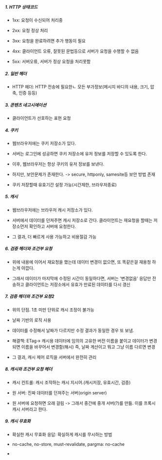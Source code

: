 ##### 1. HTTP 상태코드

- 1xx: 요청이 수신되어 처리중

- 2xx: 요청 정상 처리

- 3xx: 요청을 완료하려면 추가 행동이 필요

- 4xx: 클라이언트 오류, 잘못된 문법등으로 서버가 요청을 수행할 수 없음

- 5xx: 서버오류, 서버가 정상 요청을 처리못함



##### 2. 일반 헤더

- HTTP 헤더: HTTP 전송에 필요한ㄴ 모든 부가정보(메시지 바디의 내용, 크기, 압축, 인증 등등)



##### 3. 콘텐츠 네고시에이션

- 클라이언트가 선호하는 표현 요청



##### 4. 쿠키

- 웹브라우저에는 쿠키 저장소가 있다.

- 서버는 로그인에 성공하면 쿠키 저장소에 유저 정보를 저장할 수 있도록 한다.

- 이후, 웹브라우저는 항상 쿠키의 유저 정보를 보낸다.

- 하지만, 보안문제가 존재한다. -> secure, httponly, samesite등 보안 방법 존재

- 쿠키 저장할때 유효기간 설정 가능(시간제한, 브라우저종료)



##### 5. 캐시

- 웹브라우저에는 브라우저 캐시 저장소가 있다.

- 서버에서 데이터를 던져주면 캐시 저장소로 간다. 클라이언트는 재요청을 할때는 저장소먼저 확인하고 서버에 요청한다.

- 그 결과, 더 빠르게 사용 가능하고 비용절감 가능



##### 6. 검증 헤더와 조건부 요청

- 위에 내용에 이어서 재요청을 했는데 데이터 변경이 없으면, 또 똑같은걸 재용청 하는게 아깝다.

- 그래서 데이터가 마지막에 수정된 시간이 동일하다면, 서버는 '변경없음' 응답만 전송하고 클라이언트는 저장소에서 유효가 만료된 데이터를 다시 갱신



##### 7. 검증 헤더와 조건부 요청2

- 위의 단점. 1초 미만 단위로 캐시 조정이 불가능

- 날짜 기반의 로직 사용

- 데이터를 수정해서 날짜가 다르지만 수정 결과가 동일한 경우 또 보냄.

- 해결책: ETag-> 캐시용 데이터에 임의의 고유한 버전 이름을 붙이고 데이터가 변경되면 이름을 바꾸어서 변경함(해시) 즉, 날짜 계산이고 뭐고 그냥 이름 다르면 변경

- 그 결과, 캐시 제어 로직을 서버에서 완전히 관리



##### 8. 캐시와 조건부 요청 헤더

- 캐시 컨트롤: 캐시 조작하는 캐시 지시어.(캐시저장, 유효시간, 검증)

- 원 서버: 진짜 데이터를 던져주는 서버(origin server)

- 원 서버에 요청하면 오래 걸림 -> 그래서 중간에 중개 서버(?)를 만듦. 이를 프록시 캐시 서버라고 한다.



##### 9. 캐시 무효화

- 확실한 캐시 무효화 응답: 확실하게 캐시를 무시하는 방법

- no-cache, no-store, must-revalidate, pargma: no-cache

- 